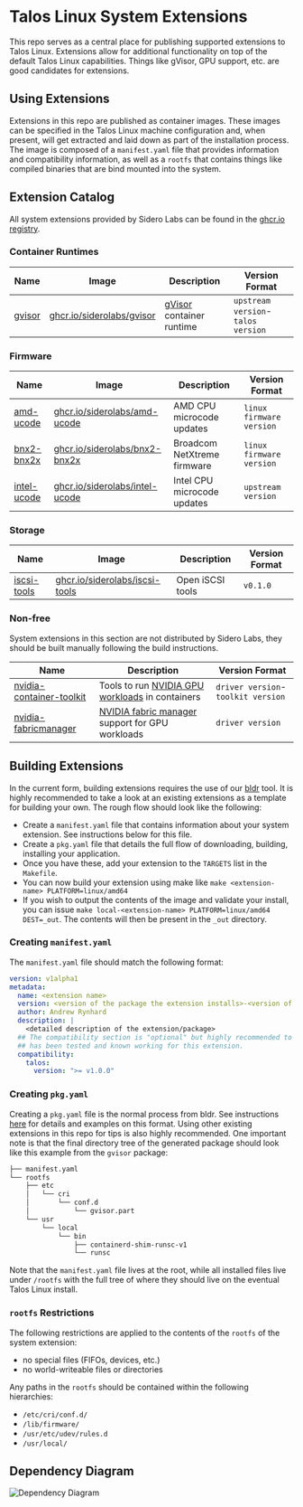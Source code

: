 # Talos Linux System Extensions

This repo serves as a central place for publishing supported extensions to Talos Linux.
Extensions allow for additional functionality on top of the default Talos Linux capabilities.
Things like gVisor, GPU support, etc. are good candidates for extensions.

## Using Extensions

Extensions in this repo are published as container images.
These images can be specified in the Talos Linux machine configuration and, when present, will get extracted and laid down as part of the installation process.
The image is composed of a `manifest.yaml` file that provides information and compatibility information, as well as a `rootfs` that contains things like compiled binaries that are bind mounted into the system.

## Extension Catalog

All system extensions provided by Sidero Labs can be found in the [ghcr.io registry](https://github.com/orgs/siderolabs/packages?tab=packages&q=repo%3Asiderolabs%2Fextensions).

### Container Runtimes

| Name                                | Image                                                                                       | Description                                     | Version Format                     |
| ----------------------------------- | ------------------------------------------------------------------------------------------- | ----------------------------------------------- | ---------------------------------- |
| [gvisor](container-runtime/gvisor/) | [ghcr.io/siderolabs/gvisor](https://github.com/siderolabs/extensions/pkgs/container/gvisor) | [gVisor](https://gvisor.dev/) container runtime | `upstream version`-`talos version` |

### Firmware

| Name                                 | Image                                                                                                 | Description                 | Version Format           |
| ------------------------------------ | ----------------------------------------------------------------------------------------------------- | --------------------------- | ------------------------ |
| [amd-ucode](firmware/amd-ucode/)     | [ghcr.io/siderolabs/amd-ucode](https://github.com/siderolabs/extensions/pkgs/container/amd-ucode)     | AMD CPU microcode updates   | `linux firmware version` |
| [bnx2-bnx2x](firmware/bnx2-bnx2x/)   | [ghcr.io/siderolabs/bnx2-bnx2x](https://github.com/siderolabs/extensions/pkgs/container/bnx2-bnx2x)   | Broadcom NetXtreme firmware | `linux firmware version` |
| [intel-ucode](firmware/intel-ucode/) | [ghcr.io/siderolabs/intel-ucode](https://github.com/siderolabs/extensions/pkgs/container/intel-ucode) | Intel CPU microcode updates | `upstream version`       |

### Storage

| Name                                | Image                                                                                                 | Description      | Version Format |
| ----------------------------------- | ----------------------------------------------------------------------------------------------------- | ---------------- | -------------- |
| [iscsi-tools](storage/iscsi-tools/) | [ghcr.io/siderolabs/iscsi-tools](https://github.com/siderolabs/extensions/pkgs/container/iscsi-tools) | Open iSCSI tools | `v0.1.0`       |

### Non-free

System extensions in this section are not distributed by Sidero Labs, they should be built manually following the build instructions.

| Name                                                          | Description                                                                                                                        | Version Format                     |
| ------------------------------------------------------------- | ---------------------------------------------------------------------------------------------------------------------------------- | ---------------------------------- |
| [nvidia-container-toolkit](nonfree/nvidia-container-toolkit/) | Tools to run [NVIDIA GPU workloads](https://docs.nvidia.com/datacenter/cloud-native/container-toolkit/overview.html) in containers | `driver version`-`toolkit version` |
| [nvidia-fabricmanager](nonfree/nvidia-fabricmanager/)         | [NVIDIA fabric manager](https://docs.nvidia.com/datacenter/tesla/pdf/fabric-manager-user-guide.pdf) support for GPU workloads      | `driver version`                   |

## Building Extensions

In the current form, building extensions requires the use of our [bldr](https://github.com/siderolabs/bldr) tool.
It is highly recommended to take a look at an existing extensions as a template for building your own.
The rough flow should look like the following:

- Create a `manifest.yaml` file that contains information about your system extension. See instructions below for this file.
- Create a `pkg.yaml` file that details the full flow of downloading, building, installing your application.
- Once you have these, add your extension to the `TARGETS` list in the `Makefile`.
- You can now build your extension using make like `make <extension-name> PLATFORM=linux/amd64`
- If you wish to output the contents of the image and validate your install, you can issue `make local-<extension-name> PLATFORM=linux/amd64 DEST=_out`. The contents will then be present in the `_out` directory.

### Creating `manifest.yaml`

The `manifest.yaml` file should match the following format:

```yaml
version: v1alpha1
metadata:
  name: <extension name>
  version: <version of the package the extension installs>-<version of the extensions repo (tracks with talos version)>
  author: Andrew Rynhard
  description: |
    <detailed description of the extension/package>
  ## The compatibility section is "optional" but highly recommended to specify a Talos version that
  ## has been tested and known working for this extension.
  compatibility:
    talos:
      version: ">= v1.0.0"
```

### Creating `pkg.yaml`

Creating a `pkg.yaml` file is the normal process from bldr.
See instructions [here](https://github.com/siderolabs/bldr#pkgyaml) for details and examples on this format.
Using other existing extensions in this repo for tips is also highly recommended.
One important note is that the final directory tree of the generated package should look like this example from the `gvisor` package:

```bash
├── manifest.yaml
└── rootfs
    ├── etc
    │   └── cri
    │       └── conf.d
    │           └── gvisor.part
    └── usr
        └── local
            └── bin
                ├── containerd-shim-runsc-v1
                └── runsc

```

Note that the `manifest.yaml` file lives at the root, while all installed files live under `/rootfs` with the full tree of where they should live on the eventual Talos Linux install.

### `rootfs` Restrictions

The following restrictions are applied to the contents of the `rootfs` of the system extension:

- no special files (FIFOs, devices, etc.)
- no world-writeable files or directories

Any paths in the `rootfs` should be contained within the following hierarchies:

- `/etc/cri/conf.d/`
- `/lib/firmware/`
- `/usr/etc/udev/rules.d`
- `/usr/local/`

## Dependency Diagram

![Dependency Diagram](/deps.png)
